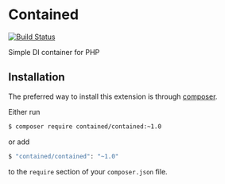 Contained
=========
[![Build Status](https://api.travis-ci.org/nevermnd/contained.svg?branch=master)](https://travis-ci.org/nevermnd/contained)

Simple DI container for PHP

Installation
------------
The preferred way to install this extension is through [composer](http://getcomposer.org/download/).

Either run

```bash
$ composer require contained/contained:~1.0
```

or add

```bash
$ "contained/contained": "~1.0"
```

to the `require` section of your `composer.json` file.